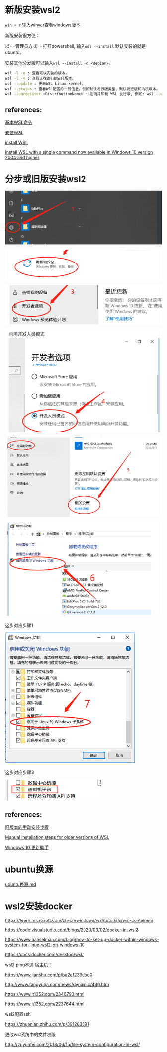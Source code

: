 # 新版安装wsl2

`win + r` 输入winver查看windows版本

新版安装很方便：

以==管理员方式==打开powershell, 输入`wsl --install` 默认安装的就是ubuntu。

安装其他分发版可以输入`wsl --install -d <debian>`。

```bash
wsl -l -o : 查看可以安装的版本。
wsl -l -v : 查看正在运行的wsl版本。
wsl --update : 更新WSL Linux kernel。
wsl --status : 查看WSL配置的一般信息，例如默认发行版类型、默认发行版和内核版本。
wsl --unregister <DistributionName> : 注销并卸载 WSL 发行版, 例如: wsl --unregister Ubuntu
```

## references:

[基本WSL命令](https://learn.microsoft.com/zh-cn/windows/wsl/basic-commands)

[安装WSL](https://learn.microsoft.com/zh-cn/windows/wsl/install)

[install WSL](https://learn.microsoft.com/en-us/windows/wsl/install)

[Install WSL with a single command now available in Windows 10 version 2004 and higher](https://devblogs.microsoft.com/commandline/install-wsl-with-a-single-command-now-available-in-windows-10-version-2004-and-higher/)

# 分步或旧版安装wsl2

![image-20221226203208208](image/image-20221226203208208.png)

![image-20221226203256451](image/image-20221226203256451.png)

![image-20221226203312115](image/image-20221226203312115.png)

![image-20221226203325737](image/image-20221226203325737.png)

![image-20221226203358422](image/image-20221226203358422.png)

![image-20221226203413253](image/image-20221226203413253.png)

这步对应步骤1

![image-20221226203434500](image/image-20221226203434500.png)

这步对应步骤3

![image-20221226204032459](image/image-20221226204032459.png)

## references:

[旧版本的手动安装步骤](https://learn.microsoft.com/zh-cn/windows/wsl/install-manual)

[Manual installation steps for older versions of WSL](https://learn.microsoft.com/en-us/windows/wsl/install-manual)

[Windows 10 更新助手](https://support.microsoft.com/zh-cn/topic/windows-10-%E6%9B%B4%E6%96%B0%E5%8A%A9%E6%89%8B-3550dfb2-a015-7765-12ea-fba2ac36fb3f)

# ubuntu换源

[ubuntu换源.md](../../ElegantTest/linux/ubuntu换源.md)



# wsl2安装docker



https://learn.microsoft.com/zh-cn/windows/wsl/tutorials/wsl-containers

https://code.visualstudio.com/blogs/2020/03/02/docker-in-wsl2

https://www.hanselman.com/blog/how-to-set-up-docker-within-windows-system-for-linux-wsl2-on-windows-10

https://docs.docker.com/desktop/wsl/







wsl2 ping不通 宿主机：

https://www.jianshu.com/p/ba2cf239ebe0

http://www.fangyuba.com/news/dynamic/436.htm

https://www.it1352.com/2346793.html

https://www.it1352.com/2237644.html



wsl2配置ssh

https://zhuanlan.zhihu.com/p/391283691



更改wsl系统中的文件权限

http://zuyunfei.com/2018/06/15/file-system-configuration-in-wsl/




